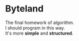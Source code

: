# Byteland
The final homework of algorithm.  
I should program in this way.  
It's more **simple** and **structured**.  

